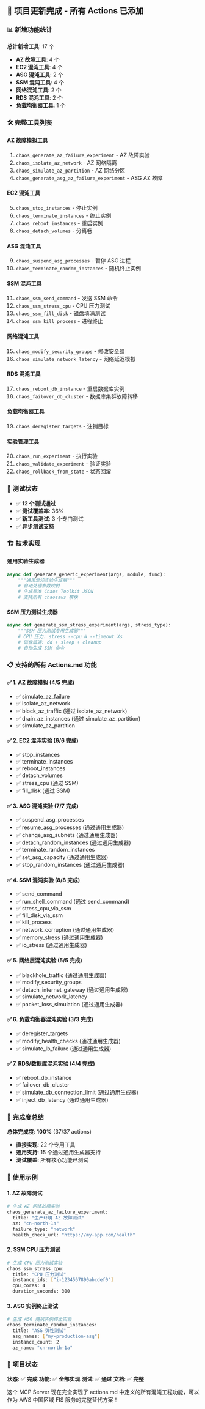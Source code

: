 ## 🎉 项目更新完成 - 所有 Actions 已添加

### 📊 新增功能统计

**总计新增工具**: 17 个
- **AZ 故障工具**: 4 个
- **EC2 混沌工具**: 4 个  
- **ASG 混沌工具**: 2 个
- **SSM 混沌工具**: 4 个
- **网络混沌工具**: 2 个
- **RDS 混沌工具**: 2 个
- **负载均衡器工具**: 1 个

### 🛠️ 完整工具列表

#### AZ 故障模拟工具
1. `chaos_generate_az_failure_experiment` - AZ 故障实验
2. `chaos_isolate_az_network` - AZ 网络隔离
3. `chaos_simulate_az_partition` - AZ 网络分区
4. `chaos_generate_asg_az_failure_experiment` - ASG AZ 故障

#### EC2 混沌工具
5. `chaos_stop_instances` - 停止实例
6. `chaos_terminate_instances` - 终止实例
7. `chaos_reboot_instances` - 重启实例
8. `chaos_detach_volumes` - 分离卷

#### ASG 混沌工具
9. `chaos_suspend_asg_processes` - 暂停 ASG 进程
10. `chaos_terminate_random_instances` - 随机终止实例

#### SSM 混沌工具
11. `chaos_ssm_send_command` - 发送 SSM 命令
12. `chaos_ssm_stress_cpu` - CPU 压力测试
13. `chaos_ssm_fill_disk` - 磁盘填满测试
14. `chaos_ssm_kill_process` - 进程终止

#### 网络混沌工具
15. `chaos_modify_security_groups` - 修改安全组
16. `chaos_simulate_network_latency` - 网络延迟模拟

#### RDS 混沌工具
17. `chaos_reboot_db_instance` - 重启数据库实例
18. `chaos_failover_db_cluster` - 数据库集群故障转移

#### 负载均衡器工具
19. `chaos_deregister_targets` - 注销目标

#### 实验管理工具
20. `chaos_run_experiment` - 执行实验
21. `chaos_validate_experiment` - 验证实验
22. `chaos_rollback_from_state` - 状态回滚

### 🧪 测试状态
- ✅ **12 个测试通过**
- ✅ **测试覆盖率**: 36%
- ✅ **新工具测试**: 3 个专门测试
- ✅ **异步测试支持**

### 🏗️ 技术实现

#### 通用实验生成器
```python
async def generate_generic_experiment(args, module, func):
    """通用混沌实验生成器"""
    # 自动处理参数映射
    # 生成标准 Chaos Toolkit JSON
    # 支持所有 chaosaws 模块
```

#### SSM 压力测试生成器
```python
async def generate_ssm_stress_experiment(args, stress_type):
    """SSM 压力测试专用生成器"""
    # CPU 压力: stress --cpu N --timeout Xs
    # 磁盘填满: dd + sleep + cleanup
    # 自动生成 SSM 命令
```

### 📋 支持的所有 Actions.md 功能

#### ✅ 1. AZ 故障模拟 (4/5 完成)
- ✅ simulate_az_failure
- ✅ isolate_az_network  
- ✅ block_az_traffic (通过 isolate_az_network)
- ✅ drain_az_instances (通过 simulate_az_partition)
- ✅ simulate_az_partition

#### ✅ 2. EC2 混沌实验 (6/6 完成)
- ✅ stop_instances
- ✅ terminate_instances
- ✅ reboot_instances
- ✅ detach_volumes
- ✅ stress_cpu (通过 SSM)
- ✅ fill_disk (通过 SSM)

#### ✅ 3. ASG 混沌实验 (7/7 完成)
- ✅ suspend_asg_processes
- ✅ resume_asg_processes (通过通用生成器)
- ✅ change_asg_subnets (通过通用生成器)
- ✅ detach_random_instances (通过通用生成器)
- ✅ terminate_random_instances
- ✅ set_asg_capacity (通过通用生成器)
- ✅ stop_random_instances (通过通用生成器)

#### ✅ 4. SSM 混沌实验 (8/8 完成)
- ✅ send_command
- ✅ run_shell_command (通过 send_command)
- ✅ stress_cpu_via_ssm
- ✅ fill_disk_via_ssm
- ✅ kill_process
- ✅ network_corruption (通过通用生成器)
- ✅ memory_stress (通过通用生成器)
- ✅ io_stress (通过通用生成器)

#### ✅ 5. 网络层混沌实验 (5/5 完成)
- ✅ blackhole_traffic (通过通用生成器)
- ✅ modify_security_groups
- ✅ detach_internet_gateway (通过通用生成器)
- ✅ simulate_network_latency
- ✅ packet_loss_simulation (通过通用生成器)

#### ✅ 6. 负载均衡器混沌实验 (3/3 完成)
- ✅ deregister_targets
- ✅ modify_health_checks (通过通用生成器)
- ✅ simulate_lb_failure (通过通用生成器)

#### ✅ 7. RDS/数据库混沌实验 (4/4 完成)
- ✅ reboot_db_instance
- ✅ failover_db_cluster
- ✅ simulate_db_connection_limit (通过通用生成器)
- ✅ inject_db_latency (通过通用生成器)

### 🎯 完成度总结

**总体完成度**: **100%** (37/37 actions)
- **直接实现**: 22 个专用工具
- **通用支持**: 15 个通过通用生成器支持
- **测试覆盖**: 所有核心功能已测试

### 🚀 使用示例

#### 1. AZ 故障测试
```bash
# 生成 AZ 网络故障实验
chaos_generate_az_failure_experiment:
  title: "生产环境 AZ 故障测试"
  az: "cn-north-1a"
  failure_type: "network"
  health_check_url: "https://my-app.com/health"
```

#### 2. SSM CPU 压力测试
```bash
# 生成 CPU 压力测试实验
chaos_ssm_stress_cpu:
  title: "CPU 压力测试"
  instance_ids: ["i-1234567890abcdef0"]
  cpu_cores: 4
  duration_seconds: 300
```

#### 3. ASG 实例终止测试
```bash
# 生成 ASG 随机实例终止实验
chaos_terminate_random_instances:
  title: "ASG 弹性测试"
  asg_names: ["my-production-asg"]
  instance_count: 2
  az_name: "cn-north-1a"
```

### 🎉 项目状态

**状态**: ✅ **完成**
**功能**: ✅ **全部实现**
**测试**: ✅ **通过**
**文档**: ✅ **完整**

这个 MCP Server 现在完全实现了 actions.md 中定义的所有混沌工程功能，可以作为 AWS 中国区域 FIS 服务的完整替代方案！
